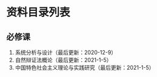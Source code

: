 # 资料目录列表

## 必修课
1. 系统分析与设计（最后更新：2020-12-9）
2. 自然辩证法概论（最后更新：2021-1-5）
3. 中国特色社会主义理论与实践研究（最后更新：2021-1-5）
